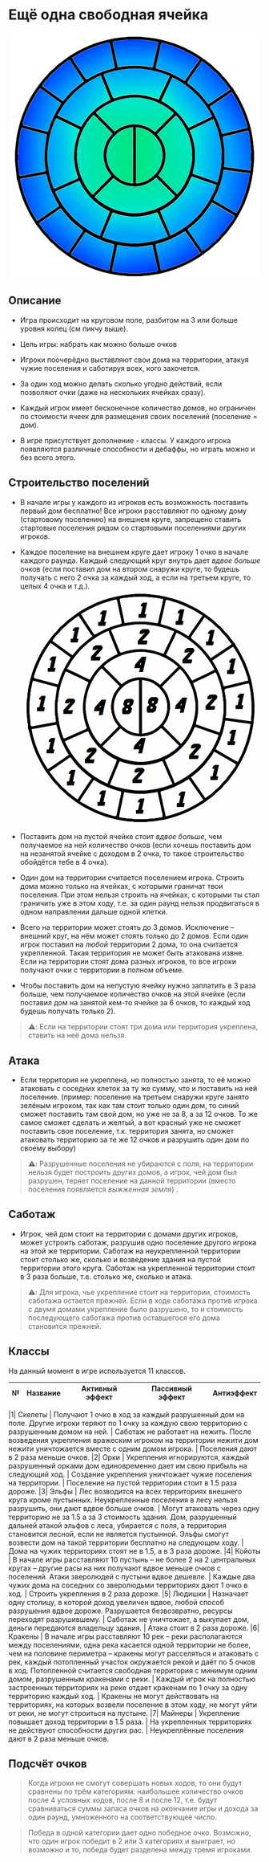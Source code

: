 # Ещё одна свободная ячейка

![map](https://github.com/3wpty/omfc/blob/main/img/omfc_bluegreen_map-removebg-preview.png)

## Описание
* Игра происходит на круговом поле, разбитом на 3 или больше уровня колец (см пикчу выше).

* Цель игры: набрать как можно больше очков

* Игроки поочерёдно выставляют свои дома на территории, атакуя чужие поселения и саботируя всех, кого захочется.

* За один ход можно делать сколько угодно действий, если позволяют очки (даже на нескольких ячейках сразу).

* Каждый игрок имеет бесконечное количество домов, но ограничен по стоимости ячеек для размещения своих поселений (поселение = дом).

* В игре присутствует дополнение - классы. У каждого игрока появляются различные способности и дебаффы, но играть можно и без всего этого.

## Строительство поселений

* В начале игры у каждого из игроков есть возможность поставить первый дом бесплатно! Все игроки расставляют по одному дому (стартовому поселению) на внешнем круге, запрещено ставить стартовые поселения рядом со стартовыми поселениями других игроков.

* Каждое поселение на внешнем круге дает игроку 1 очко в начале каждого раунда. Каждый следующий круг внутрь дает *вдвое больше* очков (если поставил дом на втором снаружи круге, то будешь получать с него 2 очка за каждый ход, а если на третьем круге, то целых 4 очка и т.д.).
![доход с каждой ячейки](https://github.com/3wpty/omfc/blob/main/img/omfc_white_map_numbers.png)

* Поставить дом на пустой ячейке стоит *вдвое больше*, чем получаемое на ней количество очков (если хочешь поставить дом на незанятой ячейке с доходом в 2 очка, то такое строительство обойдётся тебе в 4 очка).

* Один дом на территории считается поселением игрока. Строить дома можно только на ячейках, с которыми граничат твои поселения. При этом нельзя строить на ячейках, с которыми ты стал граничить уже в этом ходу, т.е. за один раунд нельзя продвигаться в одном направлении дальше одной клетки.

* Всего на территории может стоять до 3 домов. Исключение – внешний круг, на нём может стоять только до 2 домов. Если один игрок поставил на *любой* территории 2 дома, то она считается укрепленной. Такая территория не может быть атакована извне. Если на территории стоят дома разных игроков, то все игроки получают очки с территории в полном объеме.

* Чтобы поставить дом на непустую ячейку нужно заплатить в 3 раза больше, чем получаемое количество очков на этой ячейке (если поставил дом на занятой кем-то ячейке за 6 очков, то каждый ход будешь получать только 2).

> ⚠️: Если на территории стоят три дома или территория укреплена, ставить на неё дома нельзя. 

## Атака

* Если территория не укреплена, но полностью занята, то её можно атаковать с соседних клеток за ту же сумму, что и поставить на ней поселение. (пример: поселение на третьем снаружи круге занято зелёным игроком, так как там стоит только один дом, то синий сможет поставить там свой дом, но уже не за 8, а за 12 очков. То же самое сможет сделать и желтый, а вот красный уже не сможет поставить свое поселение, т.к. территория занята, но сможет атаковать территорию за те же 12 очков и разрушить один дом по своему выбору)

> ⚠️: Разрушенные поселения не убираются с поля, на территории нельзя будет построить других домов, а игрок, чей дом был разрушен, теряет поселение на данной территории (вместо поселения появляется *выжженная земля*) .

## Саботаж

* Игрок, чей дом стоит на территории с домами других игроков, может устроить саботаж, разрушив одно поселение другого игрока на этой же территории. Саботаж на неукрепленной территории стоит столько же, сколько и возведение здания на пустой территории этого круга. Саботаж на укрепленной территории стоит в 3 раза больше, т.е. столько же, сколько и атака.

> ⚠️: Для игрока, чье укрепление стоит на территории, стоимость саботажа остается прежней. Если в ходе саботажа против игрока с двумя домами укрепление было разрушено, то и стоимость последующего саботажа против оставшегося его дома становится прежней.

## Классы

На данный момент в игре используется 11 классов.

|№| Название      | Активный эффект    | Пассивный эффект | Антиэффект |
|:-:|:-------------:|:------------------:|:----------------:|:----------:|

|1| Скелеты | Получают 1 очко в ход за каждый разрушенный дом на поле. Другие игроки теряют по 1 очку за каждую свою территорию с разрушенным домом на ней. | Саботаж не работает на нежить. После возведения укрепления вражеским игроком на территории нежити дом нежити уничтожается вместе с одним домом игрока. | Поселения дают в 2 раза меньше очков.
|2| Орки | Укрепления игнорируются, каждый разрушенный орками дом единовременно дает им свою прибыль на следующий ход. | Создание укрепления уничтожает чужие поселения на территории. | Поселение на пустой территории стоит в 1.5 раза дороже.
|3| Эльфы | Лес возводится на всех территориях внешнего круга кроме пустынных. Неукрепленные поселения в лесу нельзя разрушить, они дают вдвое больше очков. | Могут атаковать через одну территорию не за 1.5 а за 3 стоимость здания. Дом, разрушенный дальней атакой эльфов с леса, убирается с поля, а территория становится лесной, если не является пустынной. Эльфы смогут возвести дом на такой территории бесплатно на следующем ходу. | Дома на чужих территориях стоят не в 1.5, а в 3 раза дороже.
|4| Койоты | В начале игры расставляют 10 пустынь – не более 2 на 2 центральных кругах – другие расы на них получают вдвое меньше очков с поселений. Атаки зверолюдей с пустыни вдвое дешевле. | Каждые два чужих дома на соседних со зверолюдьми территориях дают 1 очко в ход. | Строить укрепления в 2 раза дороже.
|5| Людишки | Назначает одну столицу, в которой доход увеличен вдвое, любой способ разрушения вдвое дороже. Разрушается безвозвратно, ресурсы переходят разрушившему. | Саботаж не уничтожает, а выкупает дом, деньги передаются владельцу здания. | Атака стоит в 2 раза дороже.
|6| Кракены | В начале игры расставляют 10 рек – реки располагаются между поселениями, одна река касается одной территории не более, чем на половине периметра – кракены могут расселяться и атаковать с рек, каждый потопленный участок окружается рекой и даёт по 5 очков в ход. Потопленной считается свободная территория с минимум одним домом, разрушенным кракенами с реки. | Каждый игрок на полностью застроенных территориях на реке отдает кракенам по 1 очку за одну территорию каждый ход. | Кракены не могут действовать на территориях, на которых возвели поселение в этом ходу, не могут уйти от реки, не могут строиться на пустыне.
|7| Майнеры | Укрепление повышает доход территории в 1.5 раза. | На укрепленных территориях не действуют способности других рас. | Неукреплённые поселения дают в 2 раза меньше очков.
## Подсчёт очков
> Когда игроки не смогут совершать новых ходов, то они будут сравнены по трём категориям: наибольшее количество очков после 4 условных ходов, после 8 и после 12, т.е. будут сравниваться суммы запаса очков на окончание игры и дохода за один раунд, умноженного на соответствующее число.

> Победа в одной категории дает одно победное очко. Возможно, что один игрок победит в 2 или 3 категориях и выиграет, но возможно и то, победа будет разделена между тремя игроками.
